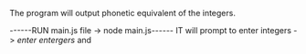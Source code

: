 
The program will output phonetic equivalent of the integers. 

------RUN main.js file -> node main.js------
IT will prompt to enter integers -> *enter entergers*  and 





